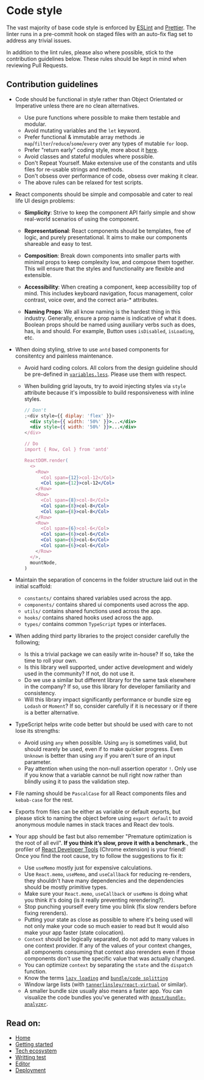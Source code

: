 # Code style

The vast majority of base code style is enforced by
[ESLint](https://eslint.org/) and [Prettier](https://prettier.io/). The linter
runs in a pre-commit hook on staged files with an auto-fix flag set to address
any trivial issues.

In addition to the lint rules, please also where possible, stick to the
contribution guidelines below. These rules should be kept in mind when reviewing
Pull Requests.

## Contribution guidelines

- Code should be functional in style rather than Object Orientated or Imperative
  unless there are no clean alternatives.

  - Use pure functions where possible to make them testable and modular.
  - Avoid mutating variables and the `let` keyword.
  - Prefer functional & immutable array methods .ie
    `map`/`filter`/`reduce`/`some`/`every` over any types of mutable `for` loop.
  - Prefer "return early" coding style, more about it
    [here](https://medium.com/@matryer/line-of-sight-in-code-186dd7cdea88).
  - Avoid classes and stateful modules where possible.
  - Don't Repeat Yourself. Make extensive use of the constants and utils files
    for re-usable strings and methods.
  - Don't obsess over performance of code, obsess over making it clear.
  - The above rules can be relaxed for test scripts.

- React components should be simple and composable and cater to real life UI
  design problems:

  - **Simplicity**: Strive to keep the component API fairly simple and show
    real-world scenarios of using the component.
  - **Representational**: React components should be templates, free of logic,
    and purely presentational. It aims to make our components shareable and easy
    to test.

  - **Composition**: Break down components into smaller parts with minimal props
    to keep complexity low, and compose them together. This will ensure that the
    styles and functionality are flexible and extensible.

  - **Accessibility**: When creating a component, keep accessibility top of
    mind. This includes keyboard navigation, focus management, color contrast,
    voice over, and the correct aria-\* attributes.

  - **Naming Props**: We all know naming is the hardest thing in this industry.
    Generally, ensure a prop name is indicative of what it does. Boolean props
    should be named using auxiliary verbs such as does, has, is and should. For
    example, Button uses `isDisabled`, `isLoading`, etc.

- When doing styling, strive to use `antd` based components for consitentcy and
  painless maintenance.

  - Avoid hard coding colors. All colors from the design guideline should be
    pre-defined in [`variables.less`](../styles/variables.less). Please use them
    with respect.

  - When building grid layouts, try to avoid injecting styles via `style`
    attribute because it's impossible to build responsiveness with inline
    styles.

    ```jsx
    // Don't
    ;<div style={{ diplay: 'flex' }}>
      <div style={{ width: '50%' }}>...</div>
      <div style={{ width: '50%' }}>...</div>
    </div>

    // Do
    import { Row, Col } from 'antd'

    ReactDOM.render(
      <>
        <Row>
          <Col span={12}>col-12</Col>
          <Col span={12}>col-12</Col>
        </Row>
        <Row>
          <Col span={8}>col-8</Col>
          <Col span={8}>col-8</Col>
          <Col span={8}>col-8</Col>
        </Row>
        <Row>
          <Col span={6}>col-6</Col>
          <Col span={6}>col-6</Col>
          <Col span={6}>col-6</Col>
          <Col span={6}>col-6</Col>
        </Row>
      </>,
      mountNode,
    )
    ```

- Maintain the separation of concerns in the folder structure laid out in the
  initial scaffold:

  - `constants/` contains shared variables used across the app.
  - `components/` contains shared ui components used across the app.
  - `utils/` contains shared functions used across the app.
  - `hooks/` contains shared hooks used across the app.
  - `types/` contains common `TypeScript` types or interfaces.

- When adding third party libraries to the project consider carefully the
  following;

  - Is this a trivial package we can easily write in-house? If so, take the time
    to roll your own.
  - Is this library well supported, under active development and widely used in
    the community? If not, do not use it.
  - Do we use a similar but different library for the same task elsewhere in the
    company? If so, use this library for developer familiarity and consistency.
  - Will this library impact significantly performance or bundle size eg
    `Lodash` or `Moment`? If so, consider carefully if it is necessary or if
    there is a better alternative.

- TypeScript helps write code better but should be used with care to not lose
  its strengths:

  - Avoid using `any` when possible. Using `any` is sometimes valid, but should
    rearely be used, even if to make quicker progress. Even `Unknown` is better
    than using `any` if you aren't sure of an input parameter.
  - Pay attention when using the non-null assertion operator `!`. Only use if
    you know that a variable cannot be null right now rather than blindly using
    it to pass the validation step.

- File naming should be `PascalCase` for all React components files and
  `kebab-case` for the rest.

- Exports from files can be either as variable or default exports, but please
  stick to naming the object before using `export default` to avoid anonymous
  module names in stack traces and React dev tools.

- Your app should be fast but also remember "Premature optimization is the root
  of all evil". **If you think it’s slow, prove it with a benchmark.**, the
  profiler of
  [React Developer Tools](https://chrome.google.com/webstore/detail/react-developer-tools/fmkadmapgofadopljbjfkapdkoienihi)
  (Chrome extension) is your friend! Once you find the root cause, try to follow
  the suggestions to fix it:
  - Use `useMemo` mostly just for expensive calculations.
  - Use `React.memo`, `useMemo`, and `useCallback` for reducing re-renders, they
    shouldn't have many dependencies and the dependencies should be mostly
    primitive types.
  - Make sure your `React.memo`, `useCallback` or `useMemo` is doing what you
    think it's doing (is it really preventing rerendering?).
  - Stop punching yourself every time you blink (fix slow renders before fixing
    rerenders).
  - Putting your state as close as possible to where it's being used will not
    only make your code so much easier to read but It would also make your app
    faster (state colocation).
  - `Context` should be logically separated, do not add to many values in one
    context provider. If any of the values of your context changes, all
    components consuming that context also rerenders even if those components
    don't use the specific value that was actually changed.
  - You can optimize `context` by separating the `state` and the `dispatch`
    function.
  - Know the terms
    [`lazy loading`](https://nextjs.org/docs/advanced-features/dynamic-import)
    and [`bundle/code splitting`](https://reactjs.org/docs/code-splitting.html)
  - Window large lists (with
    [`tannerlinsley/react-virtual`](https://github.com/tannerlinsley/react-virtual)
    or similar).
  - A smaller bundle size usually also means a faster app. You can visualize the
    code bundles you've generated with
    [`@next/bundle-analyzer`](https://www.npmjs.com/package/@next/bundle-analyzer).

## Read on:

- [Home](../README.md)
- [Getting started](./GETTING_STARTED.md)
- [Tech ecosystem](./TECH_ECOSYSTEM.md)
- [Writting test](./WRITING_TEST.md)
- [Editor](./EDITOR.md)
- [Deployment](./DEPLOYMENT.md)
